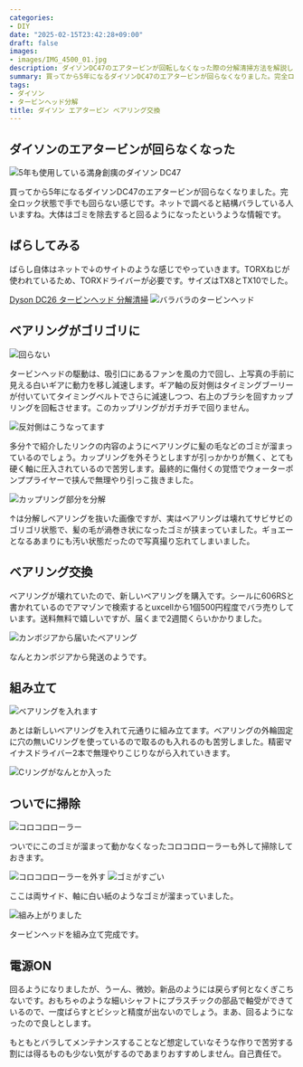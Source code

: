 ```yaml
---
categories:
- DIY
date: "2025-02-15T23:42:28+09:00"
draft: false
images: 
- images/IMG_4500_01.jpg
description: ダイソンDC47のエアタービンが回転しなくなった際の分解清掃方法を解説します
summary: 買ってから5年になるダイソンDC47のエアタービンが回らなくなりました。完全ロック状態で手でも回らない感じです。DIYで分解清掃にチャレンジしました。
tags:
- ダイソン
- タービンヘッド分解
title: ダイソン エアタービン ベアリング交換
---
```


## ダイソンのエアタービンが回らなくなった

![5年も使用している満身創痍のダイソン DC47](./images/IMG_4544.JPG)

買ってから5年になるダイソンDC47のエアタービンが回らなくなりました。完全ロック状態で手でも回らない感じです。ネットで調べると結構バラしている人いますね。大体はゴミを除去すると回るようになったというような情報です。

## ばらしてみる

ばらし自体はネットで↓のサイトのような感じでやっていきます。TORXねじが使われているため、TORXドライバーが必要です。サイズはTX8とTX10でした。

[Dyson DC26 タービンヘッド
分解清掃](https://minkara.carview.co.jp/userid/469414/car/475868/1740809/note.aspx)
![バラバラのタービンヘッド](./images/IMG_4500_01.jpg)

## ベアリングがゴリゴリに

![回らない](./images/IMG_4503_01.jpg)

タービンヘッドの駆動は、吸引口にあるファンを風の力で回し、上写真の手前に見える白いギアに動力を移し減速します。ギア軸の反対側はタイミングブーリーが付いていてタイミングベルトでさらに減速しつつ、右上のブラシを回すカップリングを回転させます。このカップリングがガチガチで回りません。

![反対側はこうなってます](./images/IMG_4506_02.jpg)

多分↑で紹介したリンクの内容のようにベアリングに髪の毛などのゴミが溜まっているのでしょう。カップリングを外そうとしますが引っかかりが無く、とても硬く軸に圧入されているので苦労します。最終的に傷付くの覚悟でウォーターポンププライヤーで挟んで無理やり引っこ抜きました。

![カップリング部分を分解](./images/IMG_4508_02.jpg)

↑は分解しベアリングを抜いた画像ですが、実はベアリングは壊れてサビサビのゴリゴリ状態で、髪の毛が渦巻き状になったゴミが挟まっていました。ギョエーとなるあまりにも汚い状態だったので写真撮り忘れてしまいました。

## ベアリング交換

ベアリングが壊れていたので、新しいベアリングを購入です。シールに606RSと書かれているのでアマゾンで検索するとuxcellから1個500円程度でバラ売りしています。送料無料で嬉しいですが、届くまで2週間くらいかかりました。

![カンボジアから届いたベアリング](./images/IMG_4501_02.jpg)

なんとカンボジアから発送のようです。

## 組み立て

![ベアリングを入れます](./images/IMG_4509_01.jpg)

あとは新しいベアリングを入れて元通りに組み立てます。ベアリングの外輪固定に穴の無いCリングを使っているので取るのも入れるのも苦労しました。精密マイナスドライバー2本で無理やりこじりながら入れていきます。

![Cリングがなんとか入った ](./images/IMG_4514_01.jpg)

## ついでに掃除

![コロコロローラー](./images/IMG_4510_01.jpg)

ついでにこのゴミが溜まって動かなくなったコロコロローラーも外して掃除しておきます。

![コロコロローラーを外す](./images/IMG_4511_01.jpg) ![ゴミがすごい](./images/IMG_4513_01.jpg)

ここは両サイド、軸に白い紙のようなゴミが溜まっていました。

![組み上がりました](./images/IMG_4546.JPG)

タービンヘッドを組み立て完成です。

## 電源ON

回るようになりましたが、うーん、微妙。新品のようには戻らず何となくぎこちないです。おもちゃのような細いシャフトにプラスチックの部品で軸受ができているので、一度ばらすとビシッと精度が出ないのでしょう。まあ、回るようになったので良しとします。

もともとバラしてメンテナンスすることなど想定していなそうな作りで苦労する割には得るものも少ない気がするのであまりおすすめしません。自己責任で。
